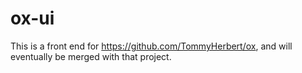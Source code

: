 # ox-ui
This is a front end for https://github.com/TommyHerbert/ox, and will eventually be merged with that project.
